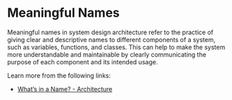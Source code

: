 # Meaningful Names

Meaningful names in system design architecture refer to the practice of giving clear and descriptive names to different components of a system, such as variables, functions, and classes. This can help to make the system more understandable and maintainable by clearly communicating the purpose of each component and its intended usage.

Learn more from the following links:

- [What’s in a Name? - Architecture](https://www.innoq.com/en/blog/whats-in-a-name-architecture/)